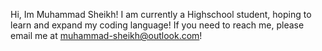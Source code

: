Hi, Im Muhammad Sheikh!
I am currently a Highschool student, hoping to learn and expand my coding language!
If you need to reach me, please email me at muhammad-sheikh@outlook.com!

<!---
Muhammad-Sheikh/Muhammad-Sheikh is a ✨ special ✨ repository because its `README.md` (this file) appears on your GitHub profile.
You can click the Preview link to take a look at your changes.
--->
